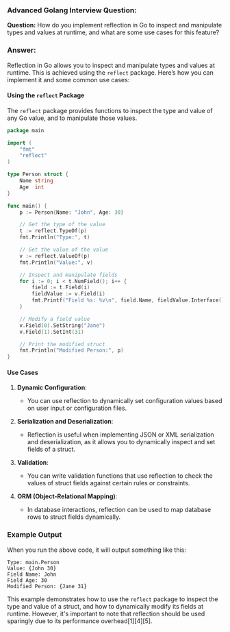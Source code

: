### Advanced Golang Interview Question:

**Question:**
How do you implement reflection in Go to inspect and manipulate types and values at runtime, and what are some use cases for this feature?

### Answer:

Reflection in Go allows you to inspect and manipulate types and values at runtime. This is achieved using the `reflect` package. Here’s how you can implement it and some common use cases:

#### Using the `reflect` Package

The `reflect` package provides functions to inspect the type and value of any Go value, and to manipulate those values.

```go
package main

import (
    "fmt"
    "reflect"
)

type Person struct {
    Name string
    Age  int
}

func main() {
    p := Person{Name: "John", Age: 30}

    // Get the type of the value
    t := reflect.TypeOf(p)
    fmt.Println("Type:", t)

    // Get the value of the value
    v := reflect.ValueOf(p)
    fmt.Println("Value:", v)

    // Inspect and manipulate fields
    for i := 0; i < t.NumField(); i++ {
        field := t.Field(i)
        fieldValue := v.Field(i)
        fmt.Printf("Field %s: %v\n", field.Name, fieldValue.Interface())
    }

    // Modify a field value
    v.Field(0).SetString("Jane")
    v.Field(1).SetInt(31)

    // Print the modified struct
    fmt.Println("Modified Person:", p)
}
```

#### Use Cases

1. **Dynamic Configuration**:
   - You can use reflection to dynamically set configuration values based on user input or configuration files.

2. **Serialization and Deserialization**:
   - Reflection is useful when implementing JSON or XML serialization and deserialization, as it allows you to dynamically inspect and set fields of a struct.

3. **Validation**:
   - You can write validation functions that use reflection to check the values of struct fields against certain rules or constraints.

4. **ORM (Object-Relational Mapping)**:
   - In database interactions, reflection can be used to map database rows to struct fields dynamically.

### Example Output

When you run the above code, it will output something like this:

```
Type: main.Person
Value: {John 30}
Field Name: John
Field Age: 30
Modified Person: {Jane 31}
```

This example demonstrates how to use the `reflect` package to inspect the type and value of a struct, and how to dynamically modify its fields at runtime. However, it's important to note that reflection should be used sparingly due to its performance overhead[1][4][5].